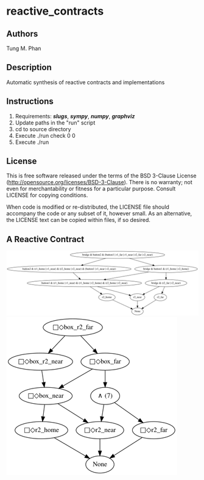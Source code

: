 # reactive_contracts
## Authors
Tung M. Phan<br />
## Description
Automatic synthesis of reactive contracts and implementations
## Instructions
1. Requirements: ***slugs***, ***sympy***, ***numpy***, ***graphviz***
2. Update paths in the "run" script
3. cd to source directory
4. Execute ./run check 0 0
5. Execute ./run

## License
This is free software released under the terms of the BSD 3-Clause License
(http://opensource.org/licenses/BSD-3-Clause).  There is no warranty; not even
for merchantability or fitness for a particular purpose.  Consult LICENSE for
copying conditions. <br />

When code is modified or re-distributed, the LICENSE file should accompany the
code or any subset of it, however small.  As an alternative, the LICENSE text
can be copied within files, if so desired. <br />

## A Reactive Contract
![assume](https://github.com/tungminhphan/reactive_contracts/blob/master/contracts/connexions/assume.png)
![guarantee](https://github.com/tungminhphan/reactive_contracts/blob/master/contracts/connexions/guarantee.png)

